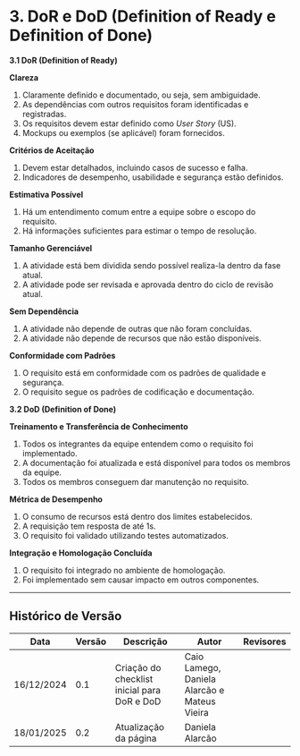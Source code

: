 # 3. DoR e DoD (Definition of Ready e Definition of Done)

**3.1 DoR (Definition of Ready)**

**Clareza**

1. Claramente definido e documentado, ou seja, sem ambiguidade.
2. As dependências com outros requisitos foram identificadas e registradas.
3. Os requisitos devem estar definido como *User Story* (US).
4. Mockups ou exemplos (se aplicável) foram fornecidos.

**Critérios de Aceitação**

1. Devem estar detalhados, incluindo casos de sucesso e falha.
2. Indicadores de desempenho, usabilidade e segurança estão definidos.

**Estimativa Possível**

1. Há um entendimento comum entre a equipe sobre o escopo do requisito.
2. Há informações suficientes para estimar o tempo de resolução.

**Tamanho Gerenciável**

1. A atividade está bem dividida sendo possível realiza-la dentro da fase atual.
2. A atividade pode ser revisada e aprovada dentro do ciclo de revisão atual.

**Sem Dependência**

1. A atividade não depende de outras que não foram concluídas.
2. A atividade não depende de recursos que não estão disponíveis.

**Conformidade com Padrões**

1. O requisito está em conformidade com os padrões de qualidade e segurança.
2. O requisito segue os padrões de codificação e documentação.

**3.2 DoD (Definition of Done)**

**Treinamento e Transferência de Conhecimento**

1. Todos os integrantes da equipe entendem como o requisito foi implementado.
2. A documentação foi atualizada e está disponível para todos os membros da equipe.
3. Todos os membros conseguem dar manutenção no requisito.

**Métrica de Desempenho**

1. O consumo de recursos está dentro dos limites estabelecidos.
2. A requisição tem resposta de até 1s.
3. O requisito foi validado utilizando testes automatizados.

**Integração e Homologação Concluída**

1. O requisito foi integrado no ambiente de homologação.
2. Foi implementado sem causar impacto em outros componentes.

---

## Histórico de Versão

| Data       | Versão | Descrição                                                | Autor                      | Revisores |
| ---------- | ------ | -------------------------------------------------------- | -------------------------- | ---------------------------------------- |
| 16/12/2024 | 0.1    | Criação do checklist inicial para DoR e DoD | Caio Lamego, Daniela Alarcão e Mateus Vieira |  |
| 18/01/2025 | 0.2    | Atualização da página | Daniela Alarcão |  |

